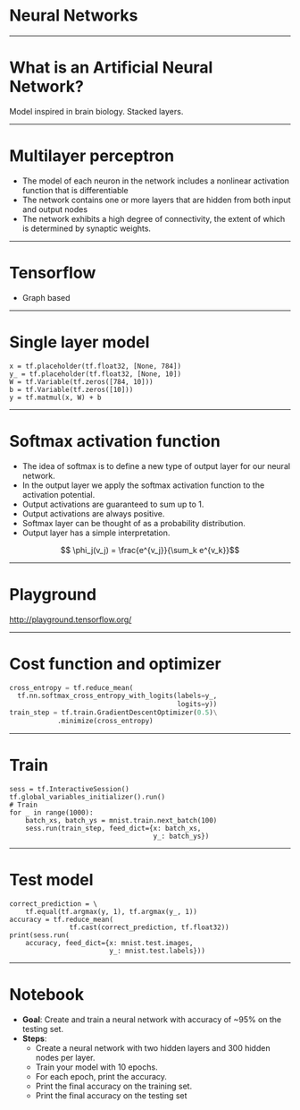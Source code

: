 # Neural Networks
---
# What is an Artificial Neural Network?
Model inspired in brain biology.
Stacked layers.

---
# Multilayer perceptron
* The model of each neuron in the network includes a nonlinear activation function that is differentiable
* The network contains one or more layers that are hidden from both input and output nodes
* The network exhibits a high degree of connectivity, the extent of which is determined by synaptic weights.

---
# Tensorflow
* Graph based 

---
# Single layer model

```
x = tf.placeholder(tf.float32, [None, 784])
y_ = tf.placeholder(tf.float32, [None, 10])
W = tf.Variable(tf.zeros([784, 10]))
b = tf.Variable(tf.zeros([10]))
y = tf.matmul(x, W) + b
```
---

# Softmax activation function
* The idea of softmax is to define a new type of output layer for our neural network. 
* In the output layer we apply the softmax activation function to the activation potential.
* Output activations are guaranteed to sum up to 1.
* Output activations are always positive.
* Softmax layer can be thought of as a probability distribution.
* Output layer has a simple interpretation.

$$ \phi_j(v_j) = \frac{e^{v_j}}{\sum_k e^{v_k}}$$


---
# Playground
http://playground.tensorflow.org/

---
# Cost function and optimizer
```python
cross_entropy = tf.reduce_mean(
  tf.nn.softmax_cross_entropy_with_logits(labels=y_,
                                          logits=y))
train_step = tf.train.GradientDescentOptimizer(0.5)\
            .minimize(cross_entropy)
```

---
# Train
```
sess = tf.InteractiveSession()
tf.global_variables_initializer().run()
# Train
for _ in range(1000):
    batch_xs, batch_ys = mnist.train.next_batch(100)
    sess.run(train_step, feed_dict={x: batch_xs,
                                    y_: batch_ys})
```

---
# Test model
```
correct_prediction = \
    tf.equal(tf.argmax(y, 1), tf.argmax(y_, 1))
accuracy = tf.reduce_mean(
               tf.cast(correct_prediction, tf.float32))
print(sess.run(
    accuracy, feed_dict={x: mnist.test.images, 
                         y_: mnist.test.labels}))
```

---
# Notebook
* **Goal**: Create and train a neural network with accuracy of ~95% on the testing set.
* **Steps**:
    - Create a neural network with two hidden layers and 300 hidden nodes per layer.
    - Train your model with 10 epochs.
    - For each epoch, print the accuracy.
    - Print the final accuracy on the training set.
    - Print the final accuracy on the testing set
